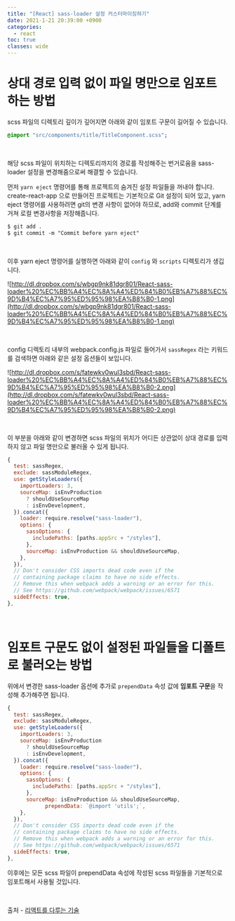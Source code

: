 ```yaml
---
title: "[React] sass-loader 설정 커스터마이징하기"
date: 2021-1-21 20:39:00 +0900
categories:
  - react
toc: true
classes: wide
---
```


# 상대 경로 입력 없이 파일 명만으로 임포트 하는 방법

scss 파일의 디렉토리 깊이가 깊어지면 아래와 같이 임포트 구문이 길어질 수 있습니다.

```sass
@import "src/components/title/TitleComponent.scss";
```

<br>

해당 scss 파일이 위치하는 디렉토리까지의 경로를 작성해주는 번거로움을 sass-loader 설정을 변경해줌으로써 해결할 수 있습니다.

먼저 `yarn eject` 명령어를 통해 프로젝트의 숨겨진 설정 파일들을 꺼내야 합니다. create-react-app 으로 만들어진 프로젝트는 기본적으로 Git 설정이 되어 있고, yarn eject 명령어를 사용하려면 git의 변경 사항이 없어야 하므로, add와 commit 단계를 거쳐 로컬 변경사항을 저장해줍니다.

```sass
$ git add .
$ git commit -m "Commit before yarn eject"
```

<br>

이후 yarn eject 명령어를 실행하면 아래와 같이 `config` 와 `scripts` 디렉토리가 생깁니다.

![http://dl.dropbox.com/s/wbgp9nk81dgr801/React-sass-loader%20%EC%BB%A4%EC%8A%A4%ED%84%B0%EB%A7%88%EC%9D%B4%EC%A7%95%ED%95%98%EA%B8%B0-1.png](http://dl.dropbox.com/s/wbgp9nk81dgr801/React-sass-loader%20%EC%BB%A4%EC%8A%A4%ED%84%B0%EB%A7%88%EC%9D%B4%EC%A7%95%ED%95%98%EA%B8%B0-1.png)

<br>

config 디렉토리 내부의 webpack.config.js 파일로 들어가서 `sassRegex` 라는 키워드를 검색하면 아래와 같은 설정 옵션들이 보입니다.

![http://dl.dropbox.com/s/fatewkv0wul3sbd/React-sass-loader%20%EC%BB%A4%EC%8A%A4%ED%84%B0%EB%A7%88%EC%9D%B4%EC%A7%95%ED%95%98%EA%B8%B0-2.png](http://dl.dropbox.com/s/fatewkv0wul3sbd/React-sass-loader%20%EC%BB%A4%EC%8A%A4%ED%84%B0%EB%A7%88%EC%9D%B4%EC%A7%95%ED%95%98%EA%B8%B0-2.png)

<br>

이 부분을 아래와 같이 변경하면 scss 파일의 위치가 어디든 상관없이 상대 경로를 입력하지 않고 파일 명만으로 불러올 수 있게 됩니다.

```javascript
{
  test: sassRegex,
  exclude: sassModuleRegex,
  use: getStyleLoaders({
    importLoaders: 3,
    sourceMap: isEnvProduction
      ? shouldUseSourceMap
      : isEnvDevelopment,
  }).concat({
    loader: require.resolve("sass-loader"),
    options: {
      sassOptions: {
        includePaths: [paths.appSrc + "/styles"],
      },
      sourceMap: isEnvProduction && shouldUseSourceMap,
    },
  }),
  // Don't consider CSS imports dead code even if the
  // containing package claims to have no side effects.
  // Remove this when webpack adds a warning or an error for this.
  // See https://github.com/webpack/webpack/issues/6571
  sideEffects: true,
},
```

<br>

# 임포트 구문도 없이 설정된 파일들을 디폴트로 불러오는 방법

위에서 변경한 sass-loader 옵션에 추가로 `prependData` 속성 값에 **임포트 구문**을 작성해 추가해주면 됩니다.

```js
{
  test: sassRegex,
  exclude: sassModuleRegex,
  use: getStyleLoaders({
    importLoaders: 3,
    sourceMap: isEnvProduction
      ? shouldUseSourceMap
      : isEnvDevelopment,
  }).concat({
    loader: require.resolve("sass-loader"),
    options: {
      sassOptions: {
        includePaths: [paths.appSrc + "/styles"],
      },
      sourceMap: isEnvProduction && shouldUseSourceMap,
			prependData: `@import 'utils';`,
    },
  }),
  // Don't consider CSS imports dead code even if the
  // containing package claims to have no side effects.
  // Remove this when webpack adds a warning or an error for this.
  // See https://github.com/webpack/webpack/issues/6571
  sideEffects: true,
},
```

이후에는 모든 scss 파일이 prependData 속성에 작성된 scss 파일들을 기본적으로 임포트해서 사용될 것입니다.

<br>

출처 - [리액트를 다루는 기술](http://www.kyobobook.co.kr/product/detailViewKor.laf?ejkGb=KOR&mallGb=KOR&barcode=9791160508796&orderClick=LEa&Kc=)
